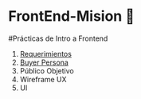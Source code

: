 # FrontEnd-Mision 🚀
#Prácticas de Intro a Frontend

1. [Requerimientos](https://github.com/JoseDelVallee/FrontEnd-Mision/blob/main/Pr%C3%A1ctica1/Requerimientos%20Abogabot.pdf)
2. [Buyer Persona](https://github.com/JoseDelVallee/FrontEnd-Mision/blob/main/Pr%C3%A1ctica1/Buyer%20Persona.png)
3. Público Objetivo
4. Wireframe UX
5. UI
